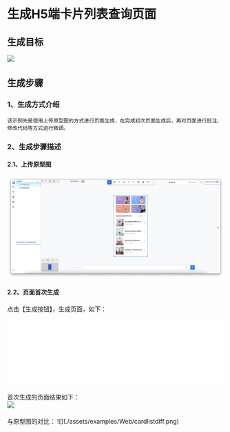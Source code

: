 # 生成H5端卡片列表查询页面

## 生成目标

<image width="320px" height=auto src="./assets/examples/MobileH5/卡片列表.jpeg"/>

## 生成步骤

### 1、生成方式介绍
    该示例先是使用上传原型图的方式进行页面生成，在完成初次页面生成后，再对页面进行批注、修改代码等方式进行微调。
### 2、生成步骤描述
#### 2.1、上传原型图
![](./assets/examples/Web/mobile-card-list-1.jpg)
#### 2.2、页面首次生成

点击【生成按钮】，生成页面，如下：
<iframe style="width:100%; height=400px;" src="//player.bilibili.com/player.html?aid=1001728961&bvid=BV1ex4y1S771&cid=1468504690&p=1" scrolling="no" border="0" frameborder="no" framespacing="0" allowfullscreen="true"> </iframe>
<br><br>
首次生成的页面结果如下：
<br><image width="320px" height=auto src="./assets/examples/Web/mobile-card-list-2.jpg"/>
<br><br>
与原型图的对比：
![](./assets/examples/Web/cardlistdiff.png)